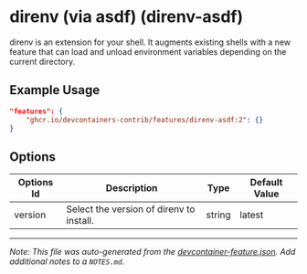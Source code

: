 

# direnv (via asdf) (direnv-asdf)

direnv is an extension for your shell. It augments existing shells with a new feature that can load and unload environment variables depending on the current directory.

## Example Usage

```json
"features": {
    "ghcr.io/devcontainers-contrib/features/direnv-asdf:2": {}
}
```

## Options

| Options Id | Description | Type | Default Value |
|-----|-----|-----|-----|
| version | Select the version of direnv to install. | string | latest |



---

_Note: This file was auto-generated from the [devcontainer-feature.json](https://github.com/devcontainers-contrib/features/blob/main/src/direnv-asdf/devcontainer-feature.json).  Add additional notes to a `NOTES.md`._
